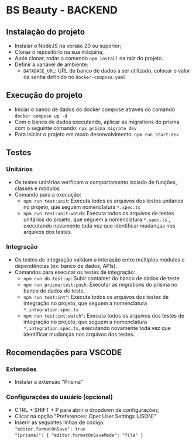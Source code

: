 # BS Beauty - BACKEND

## Instalação do projeto

- Instalar o NodeJS na versão 20 ou superior;
- Clonar o repositório na sua máquina;
- Após clonar, rodar o comando `npm install` na raiz do projeto.
- Definir a variável de ambiente:
  - `DATABASE_URL`: URL do banco de dados a ser utilizado, colocar o valor da senha definido no `docker-compose.yaml`

## Execução do projeto

- Iniciar o banco de dados do docker compose através do comando `docker compose up -d`
- Com o banco de dados executando, aplicar as migrations do prisma com o seguinte comando: `npx prisma migrate dev`
- Para iniciar o projeto em modo desenvolvimento: `npm run start:dev`

## Testes

### Unitários

- Os testes unitários verificam o comportamento isolado de funções, classes e módulos
- Comando para a execução:
  - `npm run test:unit`: Executa todos os arquivos dos testes unitários no projeto, que seguem nomenclatura `*.spec.ts`
  - `npm run test:unit:watch`: Executa todos os arquivos de testes unitários do projeto, que seguem a nomenclatura `*.spec.ts`´, executando novamente toda vez que identificar mudanças nos arquivos dos testes.

### Integração

- Os testes de integração validam a interação entre múltiplos módulos e dependências (ex: banco de dados, APIs).
- Comandos para executar os testes de integração:
  - `npm run db:test:up`: Subir container do banco de dados de teste.
  - `npm run prisma:test:push`: Executar as migrations do prisma no banco de dados de teste.
  - `npm run test:int"`: Executa todos os arquivos dos testes de integração no projeto, que seguem a nomenclatura `*.integration.spec.ts`
  - `npm run test:int:watch"`: Executa todos os arquivos dos testes de integração no projeto, que seguem a nomenclatura `*.integration.spec.ts`, executando novamente toda vez que identificar mudanças nos arquivos dos testes.

## Recomendações para VSCODE

### Extensões

- Instalar a extensão "Prisma" 

### Configurações do usuário (opcional)

- CTRL + SHIFT + P para abrir o dropdown de configurações;
- Clicar na opção "Preferences: Oper User Settings (JSON)"
- Inserir as seguintes linhas de código: <br />
`"editor.formatOnSave": true` <br />
`"[prisma]": {
"editor.formatOnSaveMode": "file"
}`